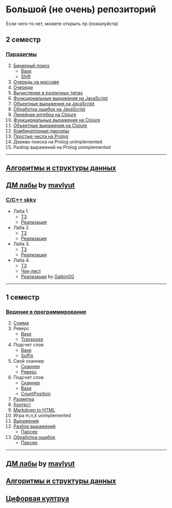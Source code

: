 # Большой (не очень) репозиторий

Если чего-то нет, можете открыть пр (пожалуйста)

## 2 семестр

### [Парадигмы](https://github.com/MaybebabyEnjoyer/ITMOxd/tree/main/course1/sem2/paradigms)
2. [Бинарный поиск](https://github.com/MaybebabyEnjoyer/ITMOxd/tree/main/course1/sem2/paradigms/solutions/java-solutions/search)
	* [Base](https://github.com/MaybebabyEnjoyer/ITMOxd/blob/main/course1/sem2/paradigms/solutions/java-solutions/search/BinarySearch.java)
	* [Shift](https://github.com/MaybebabyEnjoyer/ITMOxd/blob/main/course1/sem2/paradigms/solutions/java-solutions/search/BinarySearchShift.java)
3. [Очередь на массиве](https://github.com/MaybebabyEnjoyer/ITMOxd/tree/main/course1/sem2/paradigms/solutions/java-solutions/queue)
4. [Очереди](https://github.com/MaybebabyEnjoyer/ITMOxd/tree/main/course1/sem2/paradigms/solutions/java-solutions/queue)
5. [Вычисление в различных типах](https://github.com/MaybebabyEnjoyer/ITMOxd/tree/main/course1/sem2/paradigms/solutions/java-solutions/expression/generic)
6. [Функциональные выражения на JavaScript](https://github.com/MaybebabyEnjoyer/ITMOxd/blob/main/course1/sem2/paradigms/solutions/javascript-solutions/functionalExpression.js)
7. [Объектные выражения на JavaScript](https://github.com/MaybebabyEnjoyer/ITMOxd/blob/main/course1/sem2/paradigms/solutions/javascript-solutions/objectExpression.js)
8. [Обработка ошибок на JavaScript](https://github.com/MaybebabyEnjoyer/ITMOxd/blob/main/course1/sem2/paradigms/solutions/javascript-solutions/objectExpression.js)
9. [Линейная алгебра на Clojure](https://github.com/MaybebabyEnjoyer/ITMOxd/blob/main/course1/sem2/paradigms/solutions/clojure-solutions/linear.clj)
10. [Функциональные выражения на Clojure](https://github.com/MaybebabyEnjoyer/ITMOxd/blob/main/course1/sem2/paradigms/solutions/clojure-solutions/expression.clj)
11. [Объектные выражения на Clojure](https://github.com/MaybebabyEnjoyer/ITMOxd/blob/main/course1/sem2/paradigms/solutions/clojure-solutions/expression.clj)
12. [Комбинаторные парсеры](https://github.com/MaybebabyEnjoyer/ITMOxd/blob/main/course1/sem2/paradigms/solutions/clojure-solutions/expression.clj)
13. [Простые числа на Prolog](https://github.com/MaybebabyEnjoyer/ITMOxd/blob/main/course1/sem2/paradigms/solutions/prolog-solutions/primes.pl)
14. Дерево поиска на Prolog
	unimplemented
15. Разбор выражений на Prolog
	unimplemented
----

[Алгоритмы и структуры данных](https://github.com/MaybebabyEnjoyer/ITMOxd/tree/main/course1/sem2/algo)
----

[ДМ лабы](https://github.com/mavlyut/dm-labs-itmo/tree/main) by [mavlyut](https://github.com/mavlyut)
----

### [C/C++ skkv](https://github.com/MaybebabyEnjoyer/ITMOxd/tree/main/course1/sem2/c(pp))
* Лаба 1.
	* [ТЗ](https://github.com/MaybebabyEnjoyer/ITMOxd/blob/main/course1/sem2/c(pp)/spec/C_CPP2023.%20%D0%9B%D0%A01.pdf)
	* [Реализация](https://github.com/MaybebabyEnjoyer/ITMOxd/tree/main/course1/sem2/c(pp)/lab1)
* Лаба 2.
	* [ТЗ](https://github.com/MaybebabyEnjoyer/ITMOxd/blob/main/course1/sem2/c(pp)/spec/C_CPP2023.%20%D0%9B%D0%A02.pdf)
	* [Реализация](https://github.com/MaybebabyEnjoyer/ITMOxd/tree/main/course1/sem2/c(pp)/lab2)
* Лаба 3.
	* [ТЗ](https://github.com/MaybebabyEnjoyer/ITMOxd/blob/main/course1/sem2/c(pp)/spec/C_CPP2023.%20%D0%9B%D0%A03.pdf)
	* [Реализация](https://github.com/MaybebabyEnjoyer/ITMOxd/tree/main/course1/sem2/c(pp)/lab3)
* Лаба 4.
	* [ТЗ](https://github.com/MaybebabyEnjoyer/ITMOxd/blob/main/course1/sem2/c(pp)/spec/C_CPP2023.%20%D0%9B%D0%A04.pdf)
	* [Чек-лист](https://github.com/MaybebabyEnjoyer/ITMOxd/blob/main/course1/sem2/c(pp)/spec/CHECK_LIST.md)
	* [Реализация](https://github.com/MaybebabyEnjoyer/ITMOxd/tree/main/course1/sem2/c(pp)/lab4) by [GalkinGG](https://github.com/GalkinGG)
----

## 1 семестр

### [Ведение в программирование](https://github.com/MaybebabyEnjoyer/ITMOxd/tree/main/course1/sem1/prog-intro)
2. [Сумма](https://github.com/MaybebabyEnjoyer/ITMOxd/blob/main/course1/sem1/prog-intro/solutions/java-solutions/SumDouble.java)
3. Реверс
	* [Base](https://github.com/MaybebabyEnjoyer/ITMOxd/blob/main/course1/sem1/prog-intro/solutions/java-solutions/Reverse.java)
	* [Transpose](https://github.com/MaybebabyEnjoyer/ITMOxd/blob/main/course1/sem1/prog-intro/solutions/java-solutions/ReverseTranspose.java)
4. Подсчет слов
	* [Base](https://github.com/MaybebabyEnjoyer/ITMOxd/blob/main/course1/sem1/prog-intro/solutions/java-solutions/WordStatInput.java)
	* [Suffix](https://github.com/MaybebabyEnjoyer/ITMOxd/blob/main/course1/sem1/prog-intro/solutions/java-solutions/WordStatWordsSuffix.java)
5. Свой сканнер
	* [Сканнер](https://github.com/MaybebabyEnjoyer/ITMOxd/blob/main/course1/sem1/prog-intro/solutions/java-solutions/Scanner.java)
	* [Реверс](https://github.com/MaybebabyEnjoyer/ITMOxd/blob/main/course1/sem1/prog-intro/solutions/java-solutions/ReverseAbc.java)
6. Подсчет слов
	* [Сканнер](https://github.com/MaybebabyEnjoyer/ITMOxd/blob/main/course1/sem1/prog-intro/solutions/java-solutions/ScannerMod.java)
	* [Base](https://github.com/MaybebabyEnjoyer/ITMOxd/blob/main/course1/sem1/prog-intro/solutions/java-solutions/Wspp.java)
	* [CountPosition](https://github.com/MaybebabyEnjoyer/ITMOxd/blob/main/course1/sem1/prog-intro/solutions/java-solutions/WsppCountPosition.java)
7. [Разметка](https://github.com/MaybebabyEnjoyer/ITMOxd/tree/main/course1/sem1/prog-intro/solutions/java-solutions/markup)
8. [Контест](https://github.com/MaybebabyEnjoyer/ITMOxd/tree/main/course1/sem1/prog-intro/solutions/qf-solutions)
9. [Markdown to HTML](https://github.com/MaybebabyEnjoyer/ITMOxd/tree/main/course1/sem1/prog-intro/solutions/java-solutions/md2html)
10. Игра m,n,k
	unimplemented
11. [Выражения](https://github.com/MaybebabyEnjoyer/ITMOxd/tree/main/course1/sem1/prog-intro/solutions/java-solutions/expression)
12. [Разбор выражений](https://github.com/MaybebabyEnjoyer/ITMOxd/tree/main/course1/sem1/prog-intro/solutions/java-solutions/expression/parser)
	* [Парсер](https://github.com/MaybebabyEnjoyer/ITMOxd/blob/main/course1/sem1/prog-intro/solutions/java-solutions/expression/parser/ExpressionParser.java)
13. [Обработка ошибок](https://github.com/MaybebabyEnjoyer/ITMOxd/tree/main/course1/sem1/prog-intro/solutions/java-solutions/expression/exceptions)
	* [Парсер](https://github.com/MaybebabyEnjoyer/ITMOxd/blob/main/course1/sem1/prog-intro/solutions/java-solutions/expression/parser/MyParser.java)
----

[ДМ лабы](https://github.com/mavlyut/dm-labs-itmo/tree/main) by [mavlyut](https://github.com/mavlyut)
----

[Алгоритмы и структуры данных](https://github.com/MaybebabyEnjoyer/ITMOxd/tree/main/course1/sem1/algo)
----

[Цифорвая култруа](https://github.com/MaybebabyEnjoyer/ITMOxd/tree/main/course1/sem1/digital-culture)
----

